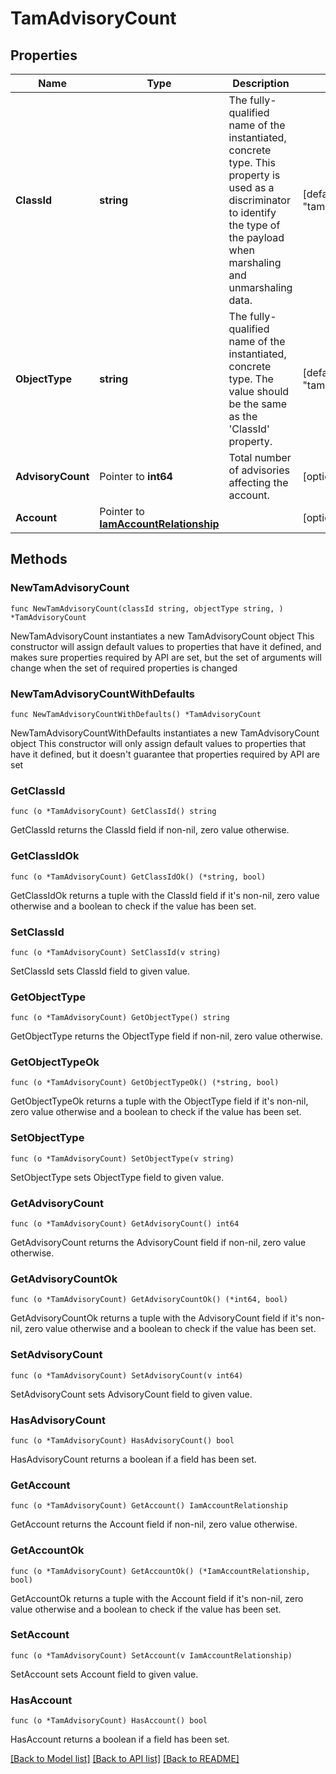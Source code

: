 # TamAdvisoryCount

## Properties

Name | Type | Description | Notes
------------ | ------------- | ------------- | -------------
**ClassId** | **string** | The fully-qualified name of the instantiated, concrete type. This property is used as a discriminator to identify the type of the payload when marshaling and unmarshaling data. | [default to "tam.AdvisoryCount"]
**ObjectType** | **string** | The fully-qualified name of the instantiated, concrete type. The value should be the same as the &#39;ClassId&#39; property. | [default to "tam.AdvisoryCount"]
**AdvisoryCount** | Pointer to **int64** | Total number of advisories affecting the account. | [optional] 
**Account** | Pointer to [**IamAccountRelationship**](IamAccountRelationship.md) |  | [optional] 

## Methods

### NewTamAdvisoryCount

`func NewTamAdvisoryCount(classId string, objectType string, ) *TamAdvisoryCount`

NewTamAdvisoryCount instantiates a new TamAdvisoryCount object
This constructor will assign default values to properties that have it defined,
and makes sure properties required by API are set, but the set of arguments
will change when the set of required properties is changed

### NewTamAdvisoryCountWithDefaults

`func NewTamAdvisoryCountWithDefaults() *TamAdvisoryCount`

NewTamAdvisoryCountWithDefaults instantiates a new TamAdvisoryCount object
This constructor will only assign default values to properties that have it defined,
but it doesn't guarantee that properties required by API are set

### GetClassId

`func (o *TamAdvisoryCount) GetClassId() string`

GetClassId returns the ClassId field if non-nil, zero value otherwise.

### GetClassIdOk

`func (o *TamAdvisoryCount) GetClassIdOk() (*string, bool)`

GetClassIdOk returns a tuple with the ClassId field if it's non-nil, zero value otherwise
and a boolean to check if the value has been set.

### SetClassId

`func (o *TamAdvisoryCount) SetClassId(v string)`

SetClassId sets ClassId field to given value.


### GetObjectType

`func (o *TamAdvisoryCount) GetObjectType() string`

GetObjectType returns the ObjectType field if non-nil, zero value otherwise.

### GetObjectTypeOk

`func (o *TamAdvisoryCount) GetObjectTypeOk() (*string, bool)`

GetObjectTypeOk returns a tuple with the ObjectType field if it's non-nil, zero value otherwise
and a boolean to check if the value has been set.

### SetObjectType

`func (o *TamAdvisoryCount) SetObjectType(v string)`

SetObjectType sets ObjectType field to given value.


### GetAdvisoryCount

`func (o *TamAdvisoryCount) GetAdvisoryCount() int64`

GetAdvisoryCount returns the AdvisoryCount field if non-nil, zero value otherwise.

### GetAdvisoryCountOk

`func (o *TamAdvisoryCount) GetAdvisoryCountOk() (*int64, bool)`

GetAdvisoryCountOk returns a tuple with the AdvisoryCount field if it's non-nil, zero value otherwise
and a boolean to check if the value has been set.

### SetAdvisoryCount

`func (o *TamAdvisoryCount) SetAdvisoryCount(v int64)`

SetAdvisoryCount sets AdvisoryCount field to given value.

### HasAdvisoryCount

`func (o *TamAdvisoryCount) HasAdvisoryCount() bool`

HasAdvisoryCount returns a boolean if a field has been set.

### GetAccount

`func (o *TamAdvisoryCount) GetAccount() IamAccountRelationship`

GetAccount returns the Account field if non-nil, zero value otherwise.

### GetAccountOk

`func (o *TamAdvisoryCount) GetAccountOk() (*IamAccountRelationship, bool)`

GetAccountOk returns a tuple with the Account field if it's non-nil, zero value otherwise
and a boolean to check if the value has been set.

### SetAccount

`func (o *TamAdvisoryCount) SetAccount(v IamAccountRelationship)`

SetAccount sets Account field to given value.

### HasAccount

`func (o *TamAdvisoryCount) HasAccount() bool`

HasAccount returns a boolean if a field has been set.


[[Back to Model list]](../README.md#documentation-for-models) [[Back to API list]](../README.md#documentation-for-api-endpoints) [[Back to README]](../README.md)


